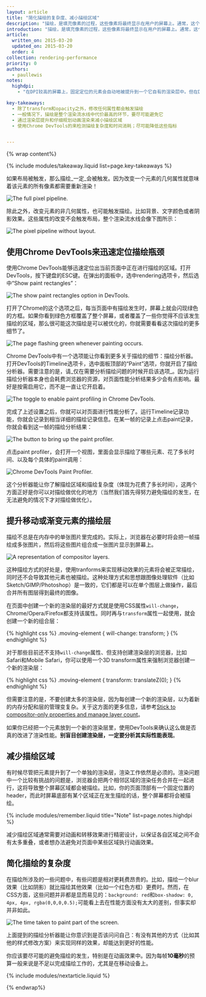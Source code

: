 ```yaml
---
layout: article
title: "简化描绘的复杂度、减小描绘区域"
description: "描绘，是填充像素的过程，这些像素将最终显示在用户的屏幕上。通常，这个过程是整个渲染流水线中耗时最长的一环，因此也是最需要避免发生的一环。"
introduction: "描绘，是填充像素的过程，这些像素将最终显示在用户的屏幕上。通常，这个过程是整个渲染流水线中耗时最长的一环，因此也是最需要避免发生的一环。"
article:
  written_on: 2015-03-20
  updated_on: 2015-03-20
  order: 4
collection: rendering-performance
priority: 0
authors:
  - paullewis
notes:
  highdpi:
    - "在DPI较高的屏幕上，固定定位的元素会自动地被提升到一个它自有的渲染层中。但在DPI较低的设备上却并非如此，因为这个渲染层的提升会使得字体渲染方式由子像素变为灰阶（详细内容请参考：[Text Rendering](http://www.html5rocks.com/en/tutorials/internals/antialiasing-101/?redirect_from_locale=zh#toc-text-rendering)），我们需要手动实现渲染层的提升。"

key-takeaways:
  - 除了transform和opacity之外，修改任何属性都会触发描绘
  - 一般情况下，描绘是整个渲染流水线中代价最高的环节，要尽可能避免它
  - 通过渲染层提升和仔细规划动画渲染来减小描绘区域
  - 使用Chrome DevTools的来检测描绘复杂度和时间消耗；尽可能降低这些指标


---
```

{% wrap content%}

{% include modules/takeaway.liquid list=page.key-takeaways %}

如果布局被触发，那么描绘_一定_会被触发。因为改变一个元素的几何属性就意味着该元素的所有像素都需要重新渲染！

<img src="images/simplify-paint-complexity-and-reduce-paint-areas/frame.jpg" class="g--centered" alt="The full pixel pipeline.">

除此之外，改变元素的非几何属性，也可能触发描绘。比如背景、文字颜色或者阴影效果。这些属性的改变不会触发布局，整个渲染流水线会像下图所示：

<img src="images/simplify-paint-complexity-and-reduce-paint-areas/frame-no-layout.jpg" class="g--centered" alt="The pixel pipeline without layout.">

## 使用Chrome DevTools来迅速定位描绘瓶颈

使用Chrome DevTools能够迅速定位出当前页面中正在进行描绘的区域。打开DevTools，按下键盘的ESC键。在弹出的面板中，选中rendering选项卡，然后选中“Show paint rectangles”：

<img src="images/simplify-paint-complexity-and-reduce-paint-areas/show-paint-rectangles.jpg" class="g--centered" alt="The show paint rectangles option in DevTools.">

打开了Chrome的这个选项之后，每当页面中有描绘发生时，屏幕上就会闪现绿色的方框。如果你看到绿色方框覆盖了整个屏幕，或者覆盖了一些你觉得不应该发生描绘的区域，那么很可能这次描绘是可以被优化的，你就需要看看这次描绘的更多细节了。

<img src="images/simplify-paint-complexity-and-reduce-paint-areas/show-paint-rectangles-green.jpg" class="g--centered" alt="The page flashing green whenever painting occurs.">

Chrome DevTools中有一个选项能让你看到更多关于描绘的细节：描绘分析器。打开DevTools的Timeline选项卡，选中面板顶部的“Paint”选项，你就开启了描绘分析器。需要注意的是，请_仅在需要分析描绘问题的时候开启该选项_。因为运行描绘分析器本身也会耗费浏览器的资源，对页面性能分析结果多少会有点影响。最好是按需启用它，而不是一直让它开启着。

<img src="images/simplify-paint-complexity-and-reduce-paint-areas/paint-profiler-toggle.jpg" class="g--centered" alt="The toggle to enable paint profiling in Chrome DevTools.">

完成了上述设置之后，你就可以对页面进行性能分析了。运行Timeline记录功能，你就会记录到相当详细的描绘记录信息。在某一帧的记录上点击paint记录，你就会看到这一帧的描绘分析结果：

<img src="images/simplify-paint-complexity-and-reduce-paint-areas/paint-profiler-button.jpg" class="g--centered" alt="The button to bring up the paint profiler.">

点击paint profiler，会打开一个视图，里面会显示描绘了哪些元素、花了多长时间、以及每个具体的paint调用：

<img src="images/simplify-paint-complexity-and-reduce-paint-areas/paint-profiler.jpg" class="g--centered" alt="Chrome DevTools Paint Profiler.">

这个分析器能让你了解描绘区域和描绘复杂度（体现为花费了多长时间），这两个方面正好是你可以对描绘做优化的地方（当然我们首先得努力避免描绘的发生，在无法避免的情况下才对描绘做优化）。

## 提升移动或渐变元素的描绘层

描绘不总是在内存中的单张图片里完成的。实际上，浏览器在必要时将会把一帧描绘成多张图片，然后将这些图片组合成一张图片显示到屏幕上。

<img src="images/simplify-paint-complexity-and-reduce-paint-areas/layers.jpg" class="g--centered" alt="A representation of compositor layers.">

这种描绘方式的好处是，使用tranforms来实现移动效果的元素将会被正常描绘，同时还不会导致其他元素也被描绘。这种处理方式和思想跟图像处理软件（比如Sketch/GIMP/Photoshop）是一致的，它们都是可以在单个图层上做操作，最后合并所有图层得到最终的图像。

在页面中创建一个新的渲染层的最好方式就是使用CSS属性`will-change`，Chrome/Opera/Firefox都支持该属性。同时再与`transform`属性一起使用，就会创建一个新的组合层：

{% highlight css %}
.moving-element {
  will-change: transform;
}
{% endhighlight %}

对于那些目前还不支持`will-change`属性、但支持创建渲染层的浏览器，比如Safari和Mobile Safari，你可以使用一个3D transform属性来强制浏览器创建一个新的渲染层：

{% highlight css %}
.moving-element {
  transform: translateZ(0);
}
{% endhighlight %}

但需要注意的是，不要创建太多的渲染层，因为每创建一个新的渲染层，以为着新的内存分配和层的管理变复杂。关于这方面的更多信息，请参考[Stick to compositor-only properties and manage layer count](stick-to-compositor-only-properties-and-manage-layer-count)。

如果你已经把一个元素放到一个新的渲染层里，使用DevTools来确认这么做是否真的改进了渲染性能。**别盲目创建渲染层，一定要分析其实际性能表现**。

## 减少描绘区域

有时候尽管把元素提升到了一个单独的渲染层，渲染工作依然是必须的。渲染问题中一个比较有挑战的问题是，浏览器会把两个相邻区域的渲染任务合并在一起进行，这将导致整个屏幕区域都会被描绘。比如，你的页面顶部有一个固定位置的header，而此时屏幕底部有某个区域正在发生描绘的话，整个屏幕都将会被描绘。

{% include modules/remember.liquid title="Note" list=page.notes.highdpi %}

减少描绘区域通常需要对动画和转移效果进行精密设计，以保证各自区域之间不会有太多重叠，或者想办法避免对页面中某些区域执行动画效果。

## 简化描绘的复杂度
在描绘所涉及的一些问题中，有些问题是相对更耗费昂贵的。比如，描绘一个blur效果（比如阴影）就比描绘其他效果（比如一个红色方框）更费时。然而，在CSS方面，这些问题并非都是显而易见的：`background: red`和`box-shadow: 0, 4px, 4px, rgba(0,0,0,0.5);`可能看上去在性能方面没有太大的差别，但事实却并非如此。

<img src="images/simplify-paint-complexity-and-reduce-paint-areas/profiler-chart.jpg" class="g--centered" alt="The time taken to paint part of the screen.">

上面提到的描绘分析器能让你意识到是否该问问自己：有没有其他的方式（比如其他的样式修改方案）来实现同样的效果，却能达到更好的性能。

你应该要尽可能的避免描绘的发生，特别是在动画效果中。因为每帧**10毫秒**的预算一般来说是不足以完成描绘工作的，尤其是在移动设备上。

{% include modules/nextarticle.liquid %}

{% endwrap%}

